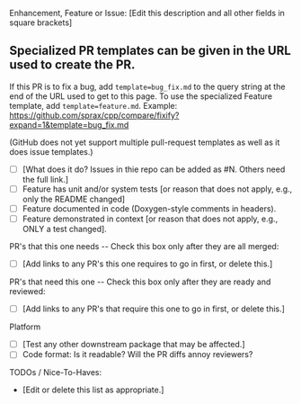Enhancement, Feature or Issue: [Edit this description and all other fields in square brackets]

## Specialized PR templates can be given in the URL used to create the PR.

If this PR is to fix a bug, add `template=bug_fix.md`
to the query string at the end of the URL used to get to this page.
To use the specialized Feature template, add `template=feature.md`.
Example: https://github.com/sprax/cpp/compare/fixify?expand=1&template=bug_fix.md

(GitHub does not yet support multiple pull-request templates as well as it does issue templates.)


- [ ] [What does it do?  Issues in thie repo can be added as #N.  Others need the full link.]
- [ ] Feature has unit and/or system tests [or reason that does not apply, e.g., only the README changed]
- [ ] Feature documented in code (Doxygen-style comments in headers).
- [ ] Feature demonstrated in context [or reason that does not apply, e.g., ONLY a test changed].

PR's that this one needs -- Check this box only after they are all merged:
- [ ] [Add links to any PR's this one requires to go in first, or delete this.]

PR's that need this one -- Check this box only after they are ready and reviewed:
- [ ] [Add links to any PR's that require this one to go in first, or delete this.]

Platform
- [ ] [Test any other downstream package that may be affected.]
- [ ] Code format: Is it readable?  Will the PR diffs annoy reviewers?

TODOs / Nice-To-Haves:
- [Edit or delete this list as appropriate.]
